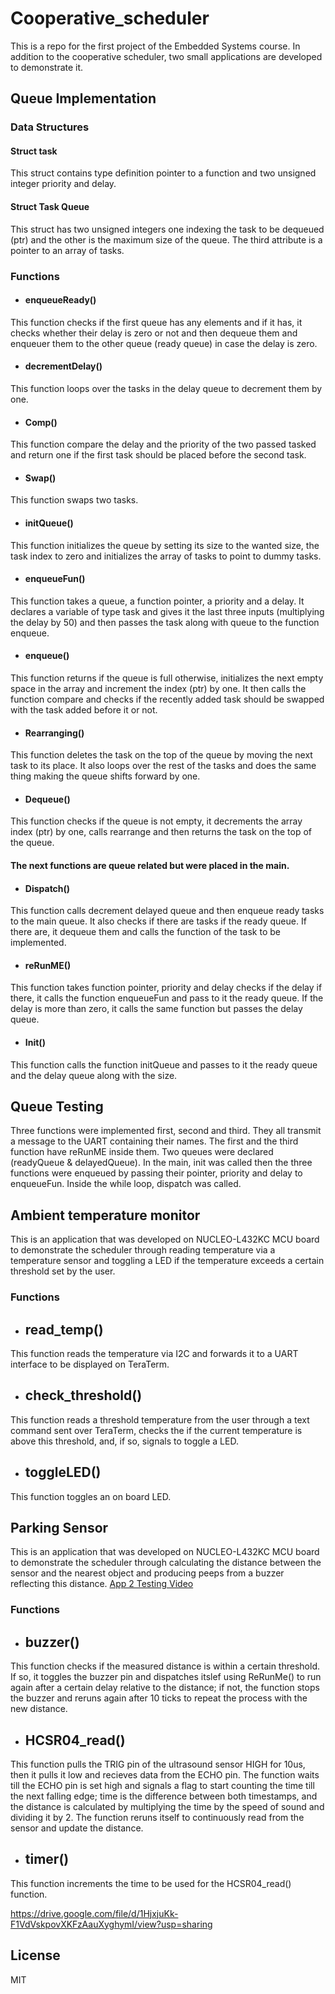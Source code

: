 # Cooperative_scheduler
This is a repo for the first project of the Embedded Systems course. In addition to the cooperative scheduler, two small applications are developed to demonstrate it.
## Queue Implementation
### Data Structures
#### Struct task
This struct contains type definition pointer to a function and two unsigned integer priority and delay.
#### Struct Task Queue
This struct has two unsigned integers one indexing the task to be dequeued (ptr) and the other is the maximum size of the queue. The third attribute is a pointer to an array of tasks. 
### Functions
- #### enqueueReady()
This function checks if the first queue has any elements and if it has, it checks whether their delay is zero or not and then dequeue them and enqueuer them to the other queue (ready queue) in case the delay is zero. 
- #### decrementDelay()
This function loops over the tasks in the delay queue to decrement them by one.
- #### Comp()
This function compare the delay and the priority of the two passed tasked and return one if the first task should be placed before the second task.
- #### Swap()
This function swaps two tasks.
- #### initQueue()
This function initializes the queue by setting its size to the wanted size, the task index to zero and initializes the array of tasks to point to dummy tasks.
- #### enqueueFun()
This function takes a queue, a function pointer, a priority and a delay. It declares a variable of type task and gives it the last three inputs (multiplying the delay by 50) and then passes the task along with queue to the function enqueue.
- #### enqueue()
This function returns if the queue is full otherwise, initializes the next empty space in the array and increment the index (ptr) by one. It then calls the function compare and checks if the recently added task should be swapped with the task added before it or not.
- #### Rearranging()
This function deletes the task on the top of the queue by moving the next task to its place. It also loops over the rest of the tasks and does the same thing making the queue shifts forward by one.
- #### Dequeue()
This function checks if the queue is not empty, it decrements the array index (ptr) by one, calls rearrange and then returns the task on the top of the queue.

#### The next functions are queue related but were placed in the main.

- #### Dispatch()
This function calls decrement delayed queue and then enqueue ready tasks to the main queue. It also checks if there are tasks if the ready queue. If there are, it dequeue them and calls the function of the task to be implemented. 
- #### reRunME()
This function takes function pointer, priority and delay checks if the delay if there, it calls the function enqueueFun and pass to it the ready queue.  If the delay is more than zero, it calls the same function but passes the delay queue.
- #### Init()
This function calls the function initQueue and passes to it the ready queue and the delay queue along with the size.
## Queue Testing
Three functions were implemented first, second and third. They all transmit a message to the UART containing their names. The first and the third function have reRunME inside them. Two queues were declared (readyQueue & delayedQueue). In the main, init was called then the three functions were enqueued by passing their pointer, priority and delay to enqueueFun. Inside the while loop, dispatch was called.
## Ambient temperature monitor
This is an application that was developed on NUCLEO-L432KC MCU board to demonstrate the scheduler through reading temperature via a temperature sensor and toggling a LED if the temperature exceeds a certain threshold set by the user.
### Functions
- ## read_temp()
This function reads the temperature via I2C and forwards it to a UART interface to be displayed on TeraTerm.
- ## check_threshold()
This function reads a threshold temperature from the user through a text command sent over TeraTerm, checks the if the current temperature is above this threshold, and, if so, signals to toggle a LED.
- ## toggleLED()
This function toggles an on board LED.

## Parking Sensor
This is an application that was developed on NUCLEO-L432KC MCU board to demonstrate the scheduler through calculating the distance between the sensor and the nearest object and producing peeps from a buzzer reflecting this distance.
[App 2 Testing Video](https://drive.google.com/file/d/1HjxjuKk-F1VdVskpovXKFzAauXyghymI/view?usp=sharing)
### Functions
- ## buzzer()
This function checks if the measured distance is within a certain threshold. If so, it toggles the buzzer pin and dispatches itslef using ReRunMe() to run again after a certain delay relative to the distance; if not, the function stops the buzzer and reruns again after 10 ticks to repeat the process with the new distance.
- ## HCSR04_read()
This function pulls the TRIG pin of the ultrasound sensor HIGH for 10us, then it pulls it low and recieves data from the ECHO pin. The function waits till the ECHO pin is set high and signals a flag to start counting the time till the next falling edge; time is the difference between both timestamps, and the distance is calculated by multiplying the time by the speed of sound and dividing it by 2. The function reruns itself to continuously read from the sensor and update the distance.
- ## timer()
This function increments the time to be used for the HCSR04_read() function.

https://drive.google.com/file/d/1HjxjuKk-F1VdVskpovXKFzAauXyghymI/view?usp=sharing
## License
MIT
